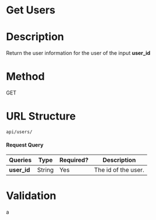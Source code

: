 Get Users
===
# Description
Return the user information for the user of the input **user_id**

# Method
GET

# URL Structure
`api/users/`

#### Request Query
| Queries        | Type      | Required?    | Description           |
|----------------|-----------|--------------|-----------------------|
| **user_id**    |  String   |     Yes      |  The id of the user.  |


# Validation
<table><tbody><tr>a</tr></tbody></table>
